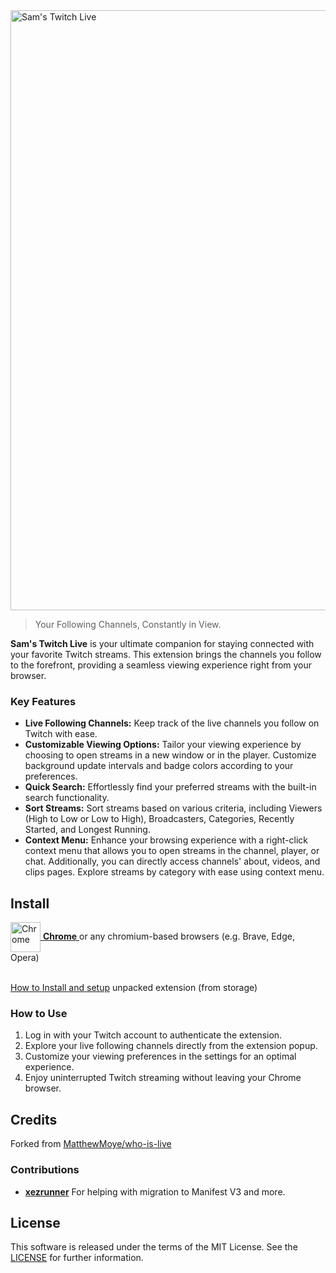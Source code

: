 <a href="https://github.com/yungsamd17/Twitch-Live">
	<img width="960" alt="Sam's Twitch Live" src="https://github.com/yungsamd17/Twitch-Live/assets/64147848/949efb02-8478-41f7-b65b-c72188db168f">
</a>

> Your Following Channels, Constantly in View.

**Sam's Twitch Live** is your ultimate companion for staying connected with your favorite Twitch streams.
This extension brings the channels you follow to the forefront, providing a seamless viewing experience right from your browser.

### Key Features
- **Live Following Channels:** Keep track of the live channels you follow on Twitch with ease.
- **Customizable Viewing Options:** Tailor your viewing experience by choosing to open streams in a new window or in the player. Customize background update intervals and badge colors according to your preferences.
- **Quick Search:** Effortlessly find your preferred streams with the built-in search functionality.
- **Sort Streams:** Sort streams based on various criteria, including Viewers (High to Low or Low to High), Broadcasters, Categories, Recently Started, and Longest Running.
- **Context Menu:** Enhance your browsing experience with a right-click context menu that allows you to open streams in the channel, player, or chat. Additionally, you can directly access channels' about, videos, and clips pages. Explore streams by category with ease using context menu.

## Install

<a href="https://chromewebstore.google.com/detail/sams-twitch-live/fnaolpkjdickppbebcafdajjndmkgbei">
	<img src="https://raw.githubusercontent.com/alrra/browser-logos/main/src/chrome/chrome.svg" width="48" alt="Chrome" valign="middle"> <b>Chrome</b>
</a>
or any chromium-based browsers (e.g. Brave, Edge, Opera)
<br>
<br>

[How to Install and setup](https://github.com/yungsamd17/Twitch-Live/blob/main/docs/INSTALL_FROM_STORAGE.md) unpacked extension (from storage)

### How to Use
1. Log in with your Twitch account to authenticate the extension.
2. Explore your live following channels directly from the extension popup.
3. Customize your viewing preferences in the settings for an optimal experience.
4. Enjoy uninterrupted Twitch streaming without leaving your Chrome browser.

## Credits

Forked from [MatthewMoye/who-is-live](https://github.com/MatthewMoye/who-is-live)

### Contributions

- [**xezrunner**](https://github.com/xezrunner) For helping with migration to Manifest V3 and more.

## License

This software is released under the terms of the MIT License. See the [LICENSE](https://github.com/yungsamd17/Twitch-Live/blob/main/LICENSE) for further information.
